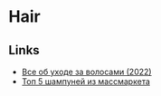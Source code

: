 # Hair

## Links

- [Все об уходе за волосами (2022)](https://www.youtube.com/watch?v=LN4gG239XK8)
- [Топ 5 шампуней из массмаркета](https://www.youtube.com/watch?v=4rc5MY9TFYk)
